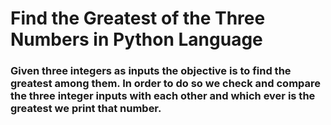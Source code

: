 # Find the Greatest of the Three Numbers in Python Language
### Given three integers as inputs the objective is to find the greatest among them. In order to do so we check and compare the three integer inputs with each other and which ever is the greatest we print that number.
